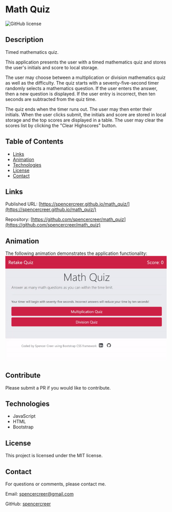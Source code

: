 # Math Quiz
![GitHub license](https://img.shields.io/badge/license-MIT-blue.svg)

## Description
Timed mathematics quiz.

This application presents the user with a timed mathematics quiz and stores the user's initials and score to local storage.

The user may choose between a multiplication or division mathematics quiz as well as the difficulty. The quiz starts with a seventy-five-second timer randomly selects a mathematics question. If the user enters the answer, then a new question is displayed. If the user entry is incorrect, then ten seconds are subtracted from the quiz time.

The quiz ends when the timer runs out. The user may then enter their initials. When the user clicks submit, the initials and score are stored in local storage and the top scores are displayed in a table. The user may clear the scores list by clicking the "Clear Highscores" button.

## Table of Contents
* [Links](#links)
* [Animation](#animation) 
* [Technologies](#technologies)  
* [License](#license)
* [Contact](#contact)

## Links
Published URL: [https://spencercreer.github.io/math_quiz/](https://spencercreer.github.io/math_quiz/)

Repository: [https://github.com/spencercreer/math_quiz](https://github.com/spencercreer/math_quiz)

## Animation
The following animation demonstrates the application functionality:
![Math Quiz animation](./assets/math_quiz.gif)

## Contribute
Please submit a PR if you would like to contribute.

## Technologies
 * JavaScript
 * HTML
 * Bootstrap

## License
This project is licensed under the MIT license.

## Contact
For questions or comments, please contact me.

Email: <a href="mailto: spencercreer@gmail.com" target="_blank">spencercreer@gmail.com</a>

GitHub: [spencercreer](https://github.com/spencercreer/)
